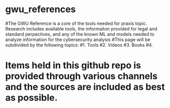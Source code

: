 # gwu_references
#The GWU Reference is a core of the tools needed for praxis topic. Research includes available tools, the informaiton provided for legal and standard perpectives, and any of the known ML and models needed to analyze information for the cybersecurity analysis
#This page will be subdivided by the following topics:
#1. Tools
#2. Videos
#3. Books 
#4. 
# Items held in this github repo is provided through various channels and the sources are included as best as possible.

